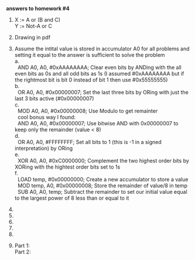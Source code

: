 **answers to homework #4**

1. X := A or (B and C) <br>
   Y := Not-A or C

2. Drawing in pdf

3. Assume the intital value is stored in accumulator A0 for all problems and setting it equal to the answer is sufficient to solve the problem <br>
   a. <br>
   &nbsp; AND A0, A0, #0xAAAAAAAA; Clear even bits by ANDing with the all even bits as 0s and all odd bits as 1s (I assumed #0xAAAAAAAA but if the rightmost bit is bit 0 instead of bit 1 then use #0x55555555) <br>
   b. <br>
   &nbsp; OR A0, A0, #0x00000007; Set the last three bits by ORing with just the last 3 bits active (#0x00000007) <br>
   c. <br>
   &nbsp; MOD A0, A0, #0x00000008; Use Modulo to get remainter <br>
   &nbsp; cool bonus way I found: <br>
   &nbsp; AND A0, A0, #0x00000007; Use bitwise AND with 0x00000007 to keep only the remainder (value < 8) <br>
   d. <br>
   &nbsp; OR A0, A0, #FFFFFFFF; Set all bits to 1 (this is -1 in a signed interpretation) by ORing  <br>
   e. <br>
   &nbsp; XOR A0, A0, #0xC0000000; Complement the two highest order bits by XORing with the hightest order bits set to 1s <br>
   f. <br>
   &nbsp; LOAD temp, #0x00000000; Create a new accumulator to store a value <br>
   &nbsp; MOD temp, A0, #0x00000008; Store the remainder of value/8 in temp <br>
   &nbsp; SUB A0, A0, temp; Subtract the remainder to set our initial value equal to the largest power of 8 less than or equal to it<br>

4. 

5. 

6. 

7. 

8. 

9. Part 1: <br>
   Part 2: